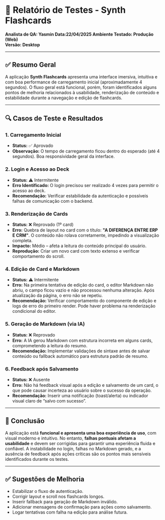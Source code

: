 
# 🧪 Relatório de Testes - Synth Flashcards

**Analista de QA: **Yasmin**
**Data:**22/04/2025**
**Ambiente Testado:** Produção (Web)**  
**Versão:** Desktop**

---

## ✅ Resumo Geral

A aplicação **Synth Flashcards** apresenta uma interface imersiva, intuitiva e com boa performance de carregamento inicial (aproximadamente 4 segundos). O fluxo geral está funcional, porém, foram identificados alguns pontos de melhoria relacionados à usabilidade, renderização de conteúdo e estabilidade durante a navegação e edição de flashcards.

---

## 🔍 Casos de Teste e Resultados

### 1. Carregamento Inicial
- **Status:** ✅ Aprovado  
- **Observação:** O tempo de carregamento ficou dentro do esperado (até 4 segundos). Boa responsividade geral da interface.

### 2. Login e Acesso ao Deck
- **Status:** ⚠️ Intermitente  
- **Erro Identificado:** O login precisou ser realizado 4 vezes para permitir o acesso ao deck.  
- **Recomendação:** Verificar estabilidade da autenticação e possíveis falhas de comunicação com o backend.

### 3. Renderização de Cards
- **Status:** ❌ Reprovado (1º card)  
- **Erro:** Quebra de layout no card com o título: **"A DIFERENÇA ENTRE ERP E CRM"**. O conteúdo não rolava corretamente, impedindo a visualização completa.  
- **Impacto:** Médio – afeta a leitura do conteúdo principal do usuário.  
- **Reprodução:** Criar um novo card com texto extenso e verificar comportamento do scroll.

### 4. Edição de Card e Markdown
- **Status:** ⚠️ Intermitente  
- **Erro:** Na primeira tentativa de edição do card, o editor Markdown não abriu, o campo ficou vazio e não processou nenhuma alteração. Após atualização da página, o erro não se repetiu.  
- **Recomendação:** Verificar comportamento do componente de edição e logs de erro do primeiro render. Pode haver problema na renderização condicional do editor.

### 5. Geração de Markdown (via IA)
- **Status:** ❌ Reprovado  
- **Erro:** A IA gerou Markdown com estrutura incorreta em alguns cards, comprometendo a leitura do resumo.  
- **Recomendação:** Implementar validações de sintaxe antes de salvar conteúdo ou fallback automático para estrutura padrão de resumo.

### 6. Feedback após Salvamento
- **Status:** ❌ Ausente  
- **Erro:** Não há feedback visual após a edição e salvamento de um card, o que pode causar incerteza ao usuário sobre o sucesso da operação.  
- **Recomendação:** Inserir uma notificação (toast/alerta) ou indicador visual claro de “salvo com sucesso”.

---

## 📌 Conclusão

A aplicação está **funcional e apresenta uma boa experiência de uso**, com visual moderno e intuitivo. No entanto, **falhas pontuais afetam a usabilidade** e devem ser corrigidas para garantir uma experiência fluida e confiável. A instabilidade no login, falhas no Markdown gerado, e a ausência de feedback após ações críticas são os pontos mais sensíveis identificados durante os testes.

---

## ✅ Sugestões de Melhoria

- Estabilizar o fluxo de autenticação.
- Corrigir layout e scroll nos flashcards longos.
- Inserir fallback para geração de Markdown inválido.
- Adicionar mensagens de confirmação para ações como salvamento.
- Logar tentativas com falha na edição para análise futura.

